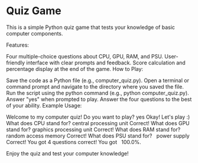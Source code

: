 # Quiz Game
This is a simple Python quiz game that tests your knowledge of basic computer components.

Features:

Four multiple-choice questions about CPU, GPU, RAM, and PSU.
User-friendly interface with clear prompts and feedback.
Score calculation and percentage display at the end of the game.
How to Play:

Save the code as a Python file (e.g., computer_quiz.py).
Open a terminal or command prompt and navigate to the directory where you saved the file.
Run the script using the python command (e.g., python computer_quiz.py).   
Answer "yes" when prompted to play.
Answer the four questions to the best of your ability.
Example Usage:

Welcome to my computer quiz!
Do you want to play? yes
Okay! Let's play :)
What does CPU stand for? central processing unit
Correct!
What does GPU stand for? graphics processing unit
Correct!
What does RAM stand for? random access memory
Correct!
What does PSU stand for?   
 power supply
Correct!
You got 4 questions correct!
You got   
 100.0%.



Enjoy the quiz and test your computer knowledge!
